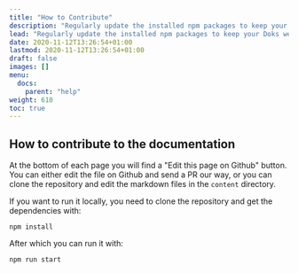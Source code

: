 ```yaml
---
title: "How to Contribute"
description: "Regularly update the installed npm packages to keep your Doks website stable, usable, and secure."
lead: "Regularly update the installed npm packages to keep your Doks website stable, usable, and secure."
date: 2020-11-12T13:26:54+01:00
lastmod: 2020-11-12T13:26:54+01:00
draft: false
images: []
menu:
  docs:
    parent: "help"
weight: 610
toc: true
---
```


## How to contribute to the documentation

At the bottom of each page you will find a "Edit this page on Github" button. You can either edit the file on Github and send a PR our way, or you can clone the repository and edit the markdown files in the `content` directory.

If you want to run it locally, you need to clone the repository and get the dependencies with:

    npm install

After which you can run it with:

    npm run start
